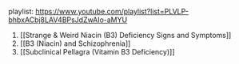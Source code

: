 playlist: https://www.youtube.com/playlist?list=PLVLP-bhbxACbj8LAV4BPsJdZwAIo-aMYU

1. [[Strange & Weird Niacin (B3) Deficiency Signs and Symptoms]]
2. [[B3 (Niacin) and Schizophrenia]]
3. [[Subclinical Pellagra (Vitamin B3 Deficiency)]]